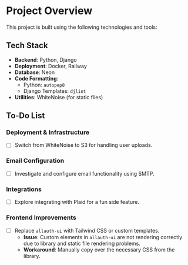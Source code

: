 # Project Overview

This project is built using the following technologies and tools:

## Tech Stack

- **Backend**: Python, Django
- **Deployment**: Docker, Railway
- **Database**: Neon
- **Code Formatting**:
  - Python: `autopep8`
  - Django Templates: `djlint`
- **Utilities**: WhiteNoise (for static files)

## To-Do List

### Deployment & Infrastructure

- [ ] Switch from WhiteNoise to S3 for handling user uploads.

### Email Configuration

- [ ] Investigate and configure email functionality using SMTP.

### Integrations

- [ ] Explore integrating with Plaid for a fun side feature.

### Frontend Improvements

- [ ] Replace `allauth-ui` with Tailwind CSS or custom templates.
  - **Issue**: Custom elements in `allauth-ui` are not rendering correctly due to library and static file rendering problems.
  - **Workaround**: Manually copy over the necessary CSS from the library.



